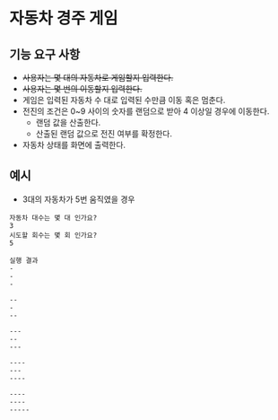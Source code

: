 # 자동차 경주 게임
## 기능 요구 사항
* ~~사용자는 몇 대의 자동차로 게임할지 입력한다.~~
* ~~사용자는 몇 번의 이동할지 입력한다.~~
* 게임은 입력된 자동차 수 대로 입력된 수만큼 이동 혹은 멈춘다.
* 전진의 조건은 0~9 사이의 숫자를 랜덤으로 받아 4 이상일 경우에 이동한다.
    - 랜덤 값을 산출한다.
    - 산출된 랜덤 값으로 전진 여부를 확정한다.
* 자동차 상태를 화면에 출력한다.        

## 예시
* 3대의 자동차가 5번 움직였을 경우
```
자동차 대수는 몇 대 인가요?
3
시도할 회수는 몇 회 인가요?
5

실행 결과
-
-
-

--
-
--

---
--
---

----
---
----

----
----
-----
```